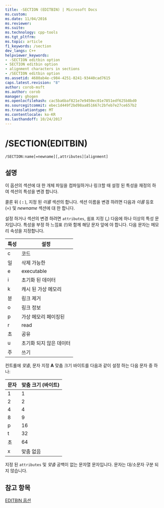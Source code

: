 ```yaml
---
title: -SECTION (EDITBIN) | Microsoft Docs
ms.custom: 
ms.date: 11/04/2016
ms.reviewer: 
ms.suite: 
ms.technology: cpp-tools
ms.tgt_pltfrm: 
ms.topic: article
f1_keywords: /section
dev_langs: C++
helpviewer_keywords:
- -SECTION editbin option
- SECTION editbin option
- alignment characters in sections
- /SECTION editbin option
ms.assetid: 4680ab4e-c984-4251-8241-93440cad7615
caps.latest.revision: "8"
author: corob-msft
ms.author: corob
manager: ghogen
ms.openlocfilehash: cac5ba6baf821e7e9450ec01e7851edf625b8bd0
ms.sourcegitcommit: ebec1d449f2bd98aa851667c2bfeb7e27ce657b2
ms.translationtype: MT
ms.contentlocale: ko-KR
ms.lasthandoff: 10/24/2017
---
```

# <a name="section-editbin"></a>/SECTION(EDITBIN)
```  
/SECTION:name[=newname][,attributes][alignment]  
```  
  
## <a name="remarks"></a>설명  
 이 옵션의 섹션에 대 한 개체 파일을 컴파일하거나 링크할 때 설정 된 특성을 재정의 하 여 섹션의 특성을 변경 합니다.  
  
 콜론 뒤 ( **:** ), 지정 된 *이름* 섹션의 합니다. 섹션 이름을 변경 하려면 다음과 *이름* 등호 (=) 및 *newname* 섹션에 대 한 합니다.  
  
 설정 하거나 섹션의 변경 하려면 `attributes`, 쉼표 지정 (**,**) 다음에 하나 이상의 특성 문자입니다. 특성을 부정 하 느낌표 (!)와 함께 해당 문자 앞에 야 합니다. 다음 문자는 메모리 속성을 지정합니다.  
  
|특성|설정|  
|---------------|-------------|  
|c|코드|  
|일|삭제 가능한|  
|e|executable|  
|i|초기화 된 데이터|  
|k|캐시 된 가상 메모리|  
|분|링크 제거|  
|o|링크 정보|  
|p|가상 메모리 페이징된|  
|r|read|  
|초|공유|  
|u|초기화 되지 않은 데이터|  
|주|쓰기|  
  
 컨트롤에 *맞춤*, 문자 지정 **A** 맞춤 크기 바이트를 다음과 같이 설정 하는 다음 문자 중 하나:  
  
|문자|맞춤 크기 (바이트)|  
|---------------|-----------------------------|  
|1|1|  
|2|2|  
|4|4|  
|8|9|  
|p|16|  
|t|32|  
|초|64|  
|x|맞춤 없음|  
  
 지정 된 `attributes` 및 *맞춤* 공백이 없는 문자열 문자입니다. 문자는 대/소문자 구분 되지 않습니다.  
  
## <a name="see-also"></a>참고 항목  
 [EDITBIN 옵션](../../build/reference/editbin-options.md)